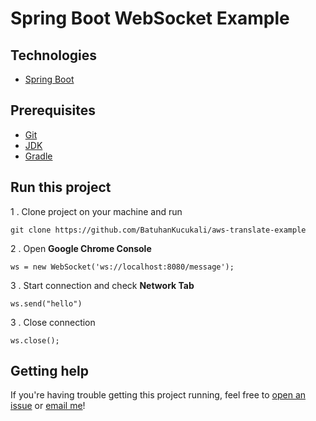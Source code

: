 # Spring Boot WebSocket Example #

## Technologies ##
* [Spring Boot](https://spring.io/)

## Prerequisites ##
* [Git](https://git-scm.com/book/en/v2/Getting-Started-Installing-Git)
* [JDK](https://www.java.com/en/download/)
* [Gradle](https://gradle.org/)

## Run this project ##
1 . Clone project on your machine and run
```
git clone https://github.com/BatuhanKucukali/aws-translate-example
```
2 . Open **Google Chrome Console**
```
ws = new WebSocket('ws://localhost:8080/message');
```
3 . Start connection and check **Network Tab**
```
ws.send("hello")
```
3 . Close connection
```
ws.close();
```

## Getting help ##

If you're having trouble getting this project running, feel free to [open an issue](https://github.com/BatuhanKucukali/aws-translate-example/issues/new) or [email me](mailto:mail@batuhankucukali.com)!
